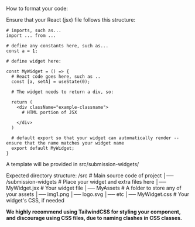 How to format your code:

Ensure that your React (jsx) file follows this structure:

```
# imports, such as...
import ... from ...

# define any constants here, such as...
const a = 1;

# define widget here:

const MyWidget = () => {
  # React code goes here, such as ..
  const [a, setA] = useState(0);

  # The widget needs to return a div, so:

  return (
    <div className="example-classname">
      # HTML portion of JSX

    </div>
  )

  # default export so that your widget can automatically render -- ensure that the name matches your widget name
  export default MyWidget;
}
```
A template will be provided in src/submission-widgets/

Expected directory structure:
/src                            # Main source code of project
│── /submission-widgets         # Place your widget and extra files here
    │── MyWidget.jsx            # Your widget file
    │── MyAssets                # A folder to store any of your assets
        │── img1.png
        │── logo.svg
        │── etc
    │── MyWidget.css            # Your widget's CSS, if needed


**We highly recommend using TailwindCSS for styling your component, and discourage using CSS files, due to naming clashes in CSS classes.**

